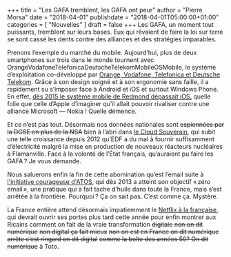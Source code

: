 +++
title      = "Les GAFA tremblent, les GAFA ont peur"
author     = "Pierre Morsa"
date       = "2018-04-01"
publishdate = "2018-04-01T05:00:00+01:00" 
categories = [ "Nouvelles" ]
draft      = false
+++
Les GAFA, un moment tout puissants, tremblent sur leurs bases. Eux qui rêvaient de faire la loi sur terre se sont cassé les dents contre des alliances et des stratégies imparables.

Prenons l’exemple du marché du mobile. Aujourd’hui, plus de deux smartphones sur trois dans le monde tournent avec OrangeVodafoneTelefonicaDeutscheTelekomMobileOSMobile, le système d’exploitation co-développé par [Orange, Vodafone, Telefonica et Deutsche Telekom](https://www.usine-digitale.fr/article/orange-envisage-de-creer-son-propre-systeme-d-exploitation-pour-mobiles.N138277). Grâce à son design soigné et à son ergonomie sans faille, il a rapidement su s’imposer face à Android et iOS et surtout Windows Phone. En effet, [dès 2015 le système mobile de Redmond dépassait iOS.](https://venturebeat.com/2011/04/07/windows-phone-beat-iphon/) quelle folie que celle d’Apple d’imaginer qu’il allait pouvoir rivaliser contre une alliance Microsoft — Nokia ! Quelle démence.

Et ce n’est pas tout. Désormais nos données nationales sont ~~espionnées par la DGSE en plus de la NSA~~ bien à l’abri dans [le Cloud Souverain](https://www.youtube.com/watch?v=rhWfZfzQdh0), qui subit une telle croissance depuis 2012 qu’EDF a du mal à fournir suffisamment d’électricité malgré la mise en production de nouveaux réacteurs nucléaires à Flamanville. Face à la volonté de l’État français, qu’auraient pu faire les GAFA ? Je vous demande.

Nous saluerons enfin la fin de cette abomination qu’est l’email suite à [l'initiative courageuse d'ATOS](https://thierry-breton.com/en/zero-email-can-imagine/), qui dès 2013 a atteint son objectif « zéro email », une pratique qui a fait tache d’huile dans toute la France, mais s’est arrêtée à la frontière. Pourquoi ? Ça on sait pas. C’est comme ça. Mystère.

La France entière attend désormais impatiemment le [Netflix à la française](https://www.lesechos.fr/16/07/2015/lesechos.fr/021210371791_le-netflix-a-la-francaise-mort-ne.htm), qui devrait ouvrir ses portes plus tard cette année pour enfin montrer aux Ricains comment on fait de la vraie transformation ~~digitale~~ ~~non on dit numérique~~ ~~non digital ça fait mieux~~ ~~non on est en France on dit numérique~~ ~~arrête c’est ringard on dit digital~~ ~~comme la boîte des années 50? On dit numérique~~ à Toto. 

